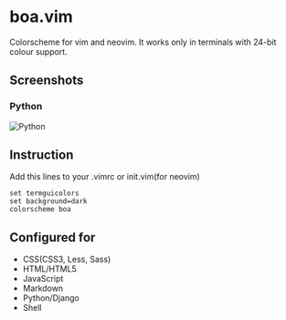 # boa.vim
Colorscheme for vim and neovim.
It works only in terminals with 24-bit colour support.

Screenshots
-----------

### Python

![Python](http://i.imgur.com/VZlAOSe.png)

Instruction
-----------

Add this lines to your .vimrc or init.vim(for neovim)
```
set termguicolors
set background=dark
colorscheme boa
```

Configured for
--------------

- CSS(CSS3, Less, Sass)
- HTML/HTML5
- JavaScript
- Markdown
- Python/Django
- Shell
